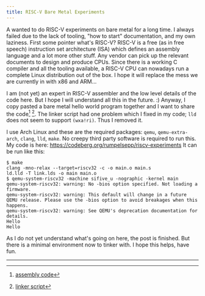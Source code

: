 ```yaml
---
title: RISC-V Bare Metal Experiments
---
```


A wanted to do RISC-V experiments on bare metal for a long time.
I always failed due to the lack of tooling, "how to start" documentation, and my own laziness.
First some pointer what's RISC-V?
RISC-V is a free (as in free speech) instruction set architecture (ISA) which defines an assembly language and a lot more other stuff.
Any vendor can pick up the relevant documents to design and produce CPUs.
Since there is a working C compiler and all the tooling available, a RISC-V CPU can nowadays run a complete Linux distribution out of the box.
I hope it will replace the mess we are currently in with x86 and ARM…

I am (not yet) an expert in RISC-V assembler and the low level details of the code here.
But I hope I will understand all this in the future. :)
Anyway, I copy pasted a bare metal hello world program together and I want to share the code[^1] [^2].
The linker script had one problem which I fixed in my code; `lld` does not seem to support `(wxa!ri)`.
Thus I removed it.

I use Arch Linux and these are the required packages: `qemu`, `qemu-extra-arch`, `clang`, `lld`, `make`.
No creepy third party software is required to run this.
My code is here: https://codeberg.org/rumpelsepp/riscv-experiments
It can be run like this:

```
$ make
clang -mno-relax --target=riscv32 -c -o main.o main.s
ld.lld -T link.lds -o main main.o
$ qemu-system-riscv32 -machine sifive_u -nographic -kernel main
qemu-system-riscv32: warning: No -bios option specified. Not loading a firmware.
qemu-system-riscv32: warning: This default will change in a future QEMU release. Please use the -bios option to avoid breakages when this happens.
qemu-system-riscv32: warning: See QEMU's deprecation documentation for details.
Hello
Hello
```

As I do not yet understand what's going on here, the post is finished.
But there is a minimal environment now to tinker with.
I hope this helps, have fun.

---

[^1]: [assembly code](https://theintobooks.wordpress.com/2019/12/28/hello-world-on-risc-v-with-qemu/)

[^2]: [linker script](https://github.com/michaeljclark/riscv-probe/blob/9f14353dd03af063c2bd93df5168964d77bbfa3a/env/qemu-sifive_u/default.lds)

